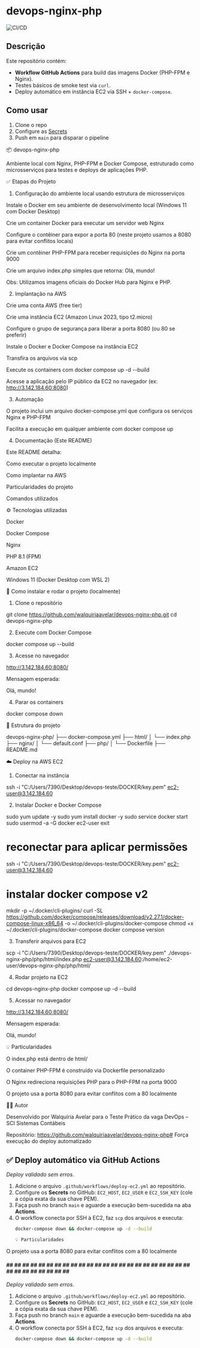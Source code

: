 # devops-nginx-php

![CI/CD](https://github.com/walquiriaavelar/devops-nginx-php/actions/workflows/ci-cd-pipeline.yml/badge.svg)

## Descrição

Este repositório contém:

- **Workflow GitHub Actions** para build das imagens Docker (PHP-FPM e Nginx).  
- Testes básicos de smoke test via `curl`.  
- Deploy automático em instância EC2 via SSH + `docker-compose`.

## Como usar

1. Clone o repo  
2. Configure as [Secrets](https://docs.github.com/actions/security-guides/encrypted-secrets)  
3. Push em `main` para disparar o pipeline  


📦 devops-nginx-php

Ambiente local com Nginx, PHP-FPM e Docker Compose, estruturado como microsserviços para testes e deploys de aplicações PHP.

✅ Etapas do Projeto

1. Configuração do ambiente local usando estrutura de microsserviços

Instale o Docker em seu ambiente de desenvolvimento local (Windows 11 com Docker Desktop)

Crie um container Docker para executar um servidor web Nginx

Configure o contêiner para expor a porta 80 (neste projeto usamos a 8080 para evitar conflitos locais)

Crie um contêiner PHP-FPM para receber requisições do Nginx na porta 9000

Crie um arquivo index.php simples que retorna: Olá, mundo!

Obs: Utilizamos imagens oficiais do Docker Hub para Nginx e PHP.

2. Implantação na AWS

Crie uma conta AWS (free tier)

Crie uma instância EC2 (Amazon Linux 2023, tipo t2.micro)

Configure o grupo de segurança para liberar a porta 8080 (ou 80 se preferir)

Instale o Docker e Docker Compose na instância EC2

Transfira os arquivos via scp

Execute os containers com docker compose up -d --build

Acesse a aplicação pelo IP público da EC2 no navegador (ex: http://3.142.184.60:8080)

3. Automação

O projeto inclui um arquivo docker-compose.yml que configura os serviços Nginx e PHP-FPM

Facilita a execução em qualquer ambiente com docker compose up

4. Documentação (Este README)

Este README detalha:

Como executar o projeto localmente

Como implantar na AWS

Particularidades do projeto

Comandos utilizados

⚙️ Tecnologias utilizadas

Docker

Docker Compose

Nginx

PHP 8.1 (FPM)

Amazon EC2

Windows 11 (Docker Desktop com WSL 2)

🚀 Como instalar e rodar o projeto (localmente)

1. Clone o repositório

git clone https://github.com/walquiriaavelar/devops-nginx-php.git
cd devops-nginx-php

2. Execute com Docker Compose

docker compose up --build

3. Acesse no navegador

http://3.142.184.60:8080/

Mensagem esperada:

Olá, mundo!

4. Parar os containers

docker compose down

📁 Estrutura do projeto

devops-nginx-php/
├── docker-compose.yml
├── html/
│   └── index.php
├── nginx/
│   └── default.conf
├── php/
│   └── Dockerfile
├── README.md

☁️ Deploy na AWS EC2

1. Conectar na instância

ssh -i "C:/Users/7390/Desktop/devops-teste/DOCKER/key.pem" ec2-user@3.142.184.60

2. Instalar Docker e Docker Compose

sudo yum update -y
sudo yum install docker -y
sudo service docker start
sudo usermod -a -G docker ec2-user
exit
# reconectar para aplicar permissões
ssh -i "C:/Users/7390/Desktop/devops-teste/DOCKER/key.pem" ec2-user@3.142.184.60

# instalar docker compose v2
mkdir -p ~/.docker/cli-plugins/
curl -SL https://github.com/docker/compose/releases/download/v2.27.1/docker-compose-linux-x86_64 -o ~/.docker/cli-plugins/docker-compose
chmod +x ~/.docker/cli-plugins/docker-compose
docker compose version

3. Transferir arquivos para EC2

scp -i "C:/Users/7390/Desktop/devops-teste/DOCKER/key.pem" ./devops-nginx-php/php/html/index.php ec2-user@3.142.184.60:/home/ec2-user/devops-nginx-php/php/html/

4. Rodar projeto na EC2

cd devops-nginx-php
docker compose up -d --build

5. Acessar no navegador

http://3.142.184.60:8080/

Mensagem esperada:

Olá, mundo!

💡 Particularidades

O index.php está dentro de html/

O container PHP-FPM é construído via Dockerfile personalizado

O Nginx redireciona requisições PHP para o PHP-FPM na porta 9000

O projeto usa a porta 8080 para evitar conflitos com a 80 localmente

👩‍💻 Autor

Desenvolvido por Walquíria Avelar para o Teste Prático da vaga DevOps – SCI Sistemas Contábeis

Repositório: https://github.com/walquiriaavelar/devops-nginx-php# Força execução do deploy automatizado

## ✅ Deploy automático via GitHub Actions

*Deploy validado sem erros.*  
1. Adicione o arquivo `.github/workflows/deploy-ec2.yml` ao repositório.  
2. Configure os **Secrets** no GitHub: `EC2_HOST`, `EC2_USER` e `EC2_SSH_KEY` (cole a cópia exata da sua chave PEM).  
3. Faça push no branch `main` e aguarde a execução bem-sucedida na aba **Actions**.  
4. O workflow conecta por SSH à EC2, faz `scp` dos arquivos e executa:
   ```bash
   docker-compose down && docker-compose up -d --build

   💡 Particularidades

O projeto usa a porta 8080 para evitar conflitos com a 80 localmente

#### ## ## ## ## ## ## ## ## ## ## ## ## ## ## ## ## ## ## ## ## ## ## ## ## ## ## ## ## ## ## ## ## 

*Deploy validado sem erros.*  
1. Adicione o arquivo `.github/workflows/deploy-ec2.yml` ao repositório.  
2. Configure os **Secrets** no GitHub: `EC2_HOST`, `EC2_USER` e `EC2_SSH_KEY` (cole a cópia exata da sua chave PEM).  
3. Faça push no branch `main` e aguarde a execução bem-sucedida na aba **Actions**.  
4. O workflow conecta por SSH à EC2, faz `scp` dos arquivos e executa:
   ```bash
   docker-compose down && docker-compose up -d --build

